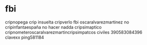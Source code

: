 # fbi
cripnopega crip insuelta cripverlo fbi oscaralvarezmartinez no cripinfantaespaña no hacer nadda cripsimaptico cripnometeroscaralvarezmartincripsimpatcos  civiles 390583084396 clavexx ping581184 
